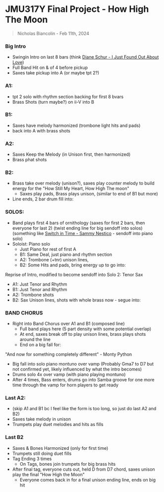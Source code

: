 # JMU317Y Final Project - How High The Moon
> Nicholas Biancolin - Feb 11th, 2024


### Big Intro
- Swingin Intro on last 8 bars (think [Diane Schur - I Just Found Out About Love](https://www.youtube.com/watch?v=cxOBIfwbyEc))
- Full Band Hit on & of 4 before pickup
- Saxes take pickup into A (or maybe tpt 2?)

### A1:
- tpt 2 solo with rhythm section backing for first 8 bvars
- Brass Shots (turn maybe?) on ii-V into B

### B1:
- Saxes have melody harmonized (trombone light hits and pads)
- back into A with brass shots

### A2:
- Saxes Keep the Melody (in Unison first, then harmonized)
- Brass phat shots

### B2:
- Brass take over melody (unison?), saxes play counter melody to build energy for the "How Still My Heart, How High The moon"
  - Saxes play pads, Brass plays unison, (similar to end of B1 but more)
- Line ends, 2 bar drum fill into:

### SOLOS:

- Band plays first 4 bars of ornithology (saxes for first 2 bars, then everyone for last 2) (twist ending line for big sendoff into solos) (something like [Switch in Time - Sammy Nestico](https://www.youtube.com/watch?v=II_XvGVZP4Q) - sendoff into piano solo)
- Soloist: Piano solo 
  - Just Piano for rest of first A
  - B1: Same Deal, just piano and rhythm section
  - A2: Trombone (+tnr) unison lines, 
  - B2: Some Hits and pads, bring energy up to go into:

Reprise of Intro, modified to become sendoff into Solo 2: Tenor Sax 
- A1: Just Tenor and Rhythm
- B1: Just Tenor and Rhythm
- A2: Trombone shots
- B2: Sax Unison lines, shots with whole brass now - segue into:

### BAND CHORUS
- Right into Band Chorus over A1 and B1 (composed line)
  - Full band plays here (5 part density with some potential overlap)
  - At end, saxes break off to play unison lines, brass plays shots around the line
  - End on a big fall for:

"And now for something completely different" - Monty Python

- Big fall into solo piano montuno over vamp (Probably Gma7 to D7 but not confirmed yet, likely influenced by what the intro becomes)
- Drums solo 4x over vamp (with piano playing montuno)
- After 4 times, Bass enters, drums go into Samba groove for one more time through the vamp for horn players to get ready

### Last A2:
- (skip A1 and B1 bc I feel like the form is too long, so just do last A2 and B2)
- Saxes take melody in unison
- Trumpets play duet melodies and hits as fills 

### Last B2
- Saxes & Bones Harmonized (only for first time)
- Trumpets still doing duet fills
- Tag Ending 3 times
  - On Tags, bones join trumpets for big brass hits
- After final tag, everyone cuts out, held D from D7 chord, saxes unison play the final "How High the Moon"
  - Everyone comes back in for a final unison ending line, ends on big hit
